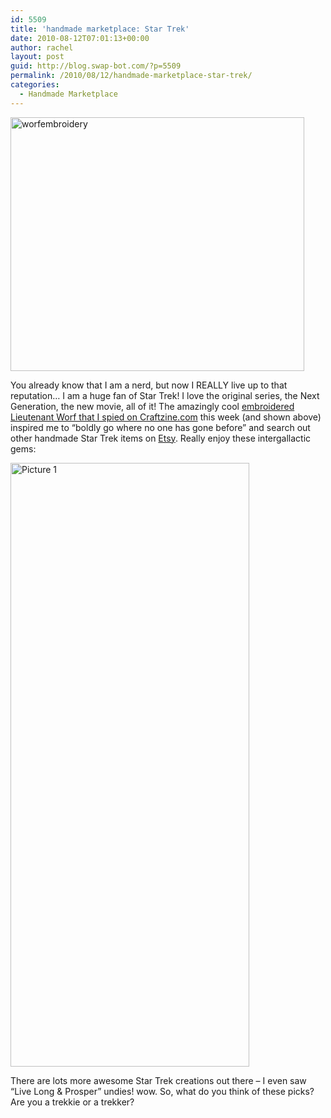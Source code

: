 ```yaml
---
id: 5509
title: 'handmade marketplace: Star Trek'
date: 2010-08-12T07:01:13+00:00
author: rachel
layout: post
guid: http://blog.swap-bot.com/?p=5509
permalink: /2010/08/12/handmade-marketplace-star-trek/
categories:
  - Handmade Marketplace
---
```

[<img src="http://blog.swap-bot.com/wp-content/uploads/2010/08/worfembroidery.jpg" alt="worfembroidery" title="worfembroidery" width="470" height="406" class="aligncenter size-full wp-image-5510" srcset="http://blog.swap-bot.com/wp-content/uploads/2010/08/worfembroidery-300x259.jpg 300w, http://blog.swap-bot.com/wp-content/uploads/2010/08/worfembroidery.jpg 470w" sizes="(max-width: 470px) 100vw, 470px" />](http://blog.craftzine.com/archive/2010/08/worf_embroidery.html)

You already know that I am a nerd, but now I REALLY live up to that reputation&#8230; I am a huge fan of Star Trek! I love the original series, the Next Generation, the new movie, all of it! The amazingly cool [embroidered Lieutenant Worf that I spied on Craftzine.com](http://blog.craftzine.com/archive/2010/08/worf_embroidery.html) this week (and shown above) inspired me to &#8220;boldly go where no one has gone before&#8221; and search out other handmade Star Trek items on [Etsy](http://www.etsy.com/). Really enjoy these intergallactic gems:

<img src="http://blog.swap-bot.com/wp-content/uploads/2010/08/Picture-1.png" alt="Picture 1" title="Picture 1" width="382" height="966" class="aligncenter size-full wp-image-5561" />

There are lots more awesome Star Trek creations out there &#8211; I even saw &#8220;Live Long & Prosper&#8221; undies! wow. So, what do you think of these picks? Are you a trekkie or a trekker?